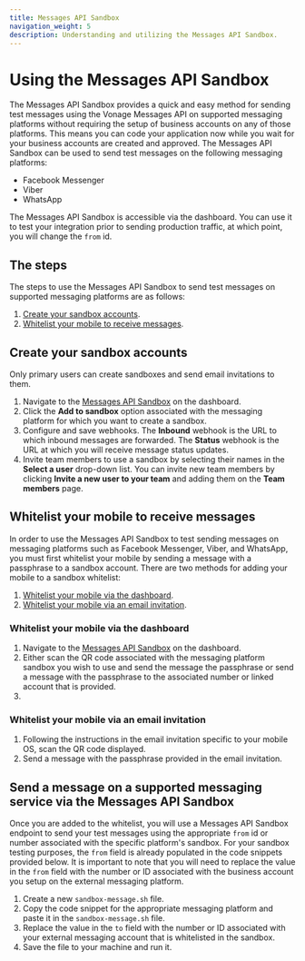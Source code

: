```yaml
---
title: Messages API Sandbox
navigation_weight: 5
description: Understanding and utilizing the Messages API Sandbox.
---
```


# Using the Messages API Sandbox

The Messages API Sandbox provides a quick and easy method for sending test messages using the Vonage Messages API on supported messaging platforms without requiring the setup of business accounts on any of those platforms. This means you can code your application now while you wait for your business accounts are created and approved. The Messages API Sandbox can be used to send test messages on the following messaging platforms:

* Facebook Messenger
* Viber
* WhatsApp

The Messages API Sandbox is accessible via the dashboard. You can use it to test your integration prior to sending production traffic, at which point, you will change the `from` id.

## The steps

The steps to use the Messages API Sandbox to send test messages on supported messaging platforms are as follows:

1. [Create your sandbox accounts](#create-your-sandbox-accounts).
2. [Whitelist your mobile to receive messages](#whitelist-your-mobile-to-receive-messages).

## Create your sandbox accounts

Only primary users can create sandboxes and send email invitations to them.

1. Navigate to the [Messages API Sandbox](#https://dashboard.nexmo.com/messages/sandbox) on the dashboard.
2. Click the **Add to sandbox** option associated with the messaging platform for which you want to create a sandbox.
3. Configure and save webhooks. The **Inbound** webhook is the URL to which inbound messages are forwarded. The **Status** webhook is the URL at which you will receive message status updates.
4. Invite team members to use a sandbox by selecting their names in the **Select a user** drop-down list. You can invite new team members by clicking **Invite a new user to your team** and adding them on the **Team members** page.

## Whitelist your mobile to receive messages

In order to use the Messages API Sandbox to test sending messages on messaging platforms such as Facebook Messenger, Viber, and WhatsApp, you must first whitelist your mobile by sending a message with a passphrase to a sandbox account. There are two methods for adding your mobile to a sandbox whitelist:

1. [Whitelist your mobile via the dashboard](#whitelist-your-mobile-via-the-dashboard).
2. [Whitelist your mobile via an email invitation](#whitelist-your-mobile-via-an-email-invitation).

### Whitelist your mobile via the dashboard

1. Navigate to the [Messages API Sandbox](#https://dashboard.nexmo.com/messages/sandbox) on the dashboard.
2. Either scan the QR code associated with the messaging platform sandbox you wish to use and send the message the passphrase or send a message with the passphrase to the associated number or linked account that is provided.
3. 

### Whitelist your mobile via an email invitation

1. Following the instructions in the email invitation specific to your mobile OS, scan the QR code displayed.
2. Send a message with the passphrase provided in the email invitation.

## Send a message on a supported messaging service via the Messages API Sandbox
Once you are added to the whitelist, you will use a Messages API Sandbox endpoint to send your test messages using the appropriate `from` id or number associated with the specific platform's sandbox. For your sandbox testing purposes, the `from` field is already populated in the code snippets provided below. It is important to note that you will need to replace the value in the `from` field with the number or ID associated with the business account you setup on the external messaging platform.

1. Create a new `sandbox-message.sh` file.
2. Copy the code snippet for the appropriate messaging platform and paste it in the `sandbox-message.sh` file.
3. Replace the value in the `to` field with the number or ID associated with your external messaging account that is whitelisted in the sandbox.
4. Save the file to your machine and run it.

